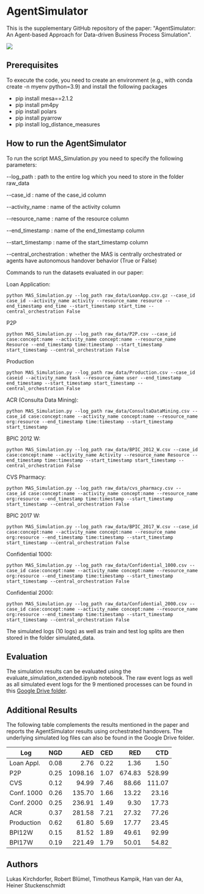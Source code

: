 # AgentSimulator
This is the supplementary GitHub repository of the paper: "AgentSimulator: An Agent-based Approach for Data-driven Business Process Simulation".

![](https://github.com/lukaskirchdorfer/AgentSimulator/blob/main/AgentSimulator.png)

## Prerequisites
To execute the code, you need to create an environment (e.g., with conda create -n myenv python=3.9) and install the following packages
- pip install mesa==2.1.2
- pip install pm4py
- pip install polars
- pip install pyarrow
- pip install log_distance_measures

## How to run the AgentSimulator
To run the script MAS_Simulation.py you need to specify the following parameters:

--log_path : path to the entire log which you need to store in the folder raw_data

--case_id : name of the case_id column

--activity_name : name of the activity column

--resource_name : name of the resource column

--end_timestamp : name of the end_timestamp column

--start_timestamp : name of the start_timestamp column

--central_orchestration : whether the MAS is centrally orchestrated or agents have autonomous handover behavior (True or False)

Commands to run the datasets evaluated in our paper:

Loan Application:
```
python MAS_Simulation.py --log_path raw_data/LoanApp.csv.gz --case_id case_id --activity_name activity --resource_name resource --end_timestamp end_time --start_timestamp start_time --central_orchestration False
```

P2P
```
python MAS_Simulation.py --log_path raw_data/P2P.csv --case_id case:concept:name --activity_name concept:name --resource_name Resource --end_timestamp time:timestamp --start_timestamp start_timestamp --central_orchestration False
```

Production
```
python MAS_Simulation.py --log_path raw_data/Production.csv --case_id caseid --activity_name task --resource_name user --end_timestamp end_timestamp --start_timestamp start_timestamp --central_orchestration False
```

ACR (Consulta Data Mining):
```
python MAS_Simulation.py --log_path raw_data/ConsultaDataMining.csv --case_id case:concept:name --activity_name concept:name --resource_name org:resource --end_timestamp time:timestamp --start_timestamp start_timestamp
```

BPIC 2012 W:
```
python MAS_Simulation.py --log_path raw_data/BPIC_2012_W.csv --case_id case:concept:name --activity_name Activity --resource_name Resource --end_timestamp time:timestamp --start_timestamp start_timestamp --central_orchestration False
```

CVS Pharmacy:
```
python MAS_Simulation.py --log_path raw_data/cvs_pharmacy.csv --case_id case:concept:name --activity_name concept:name --resource_name org:resource --end_timestamp time:timestamp --start_timestamp start_timestamp --central_orchestration False
```

BPIC 2017 W:
```
python MAS_Simulation.py --log_path raw_data/BPIC_2017_W.csv --case_id case:concept:name --activity_name concept:name --resource_name org:resource --end_timestamp time:timestamp --start_timestamp start_timestamp --central_orchestration False
```

Confidential 1000:
```
python MAS_Simulation.py --log_path raw_data/Confidential_1000.csv --case_id case:concept:name --activity_name concept:name --resource_name org:resource --end_timestamp time:timestamp --start_timestamp start_timestamp --central_orchestration False
```

Confidential 2000:
```
python MAS_Simulation.py --log_path raw_data/Confidential_2000.csv --case_id case:concept:name --activity_name concept:name --resource_name org:resource --end_timestamp time:timestamp --start_timestamp start_timestamp --central_orchestration False
```

The simulated logs (10 logs) as well as train and test log splits are then stored in the folder simulated_data.

## Evaluation
The simulation results can be evaluated using the evaluate_simulation_extended.ipynb notebook.
The raw event logs as well as all simulated event logs for the 9 mentioned processes can be found in this [Google Drive folder](https://drive.google.com/drive/folders/1D0jgBcPYNw-yBFyc_Ro3a681_c-BzM0u?usp=sharing).

## Additional Results 
The following table complements the results mentioned in the paper and reports the AgentSimulator results using orchestrated handovers. The underlying simulated log files can also be found in the Google Drive folder.

| Log        | NGD  | AED  | CED  | RED  | CTD |
| -----------|:----:| ----:|:----:| ----:|----:|
| Loan Appl. |0.08|2.76      |0.22|1.36|1.50|
| P2P     | 0.25    | 1098.16  |1.07|674.83|528.99|
| CVS     |0.12|94.99|7.46|88.66|111.07|
| Conf. 1000 |0.26|135.70|1.66|13.22|23.16|
| Conf. 2000 |0.25|236.91|1.49|9.30|17.73|
| ACR |0.37|281.58|7.21|27.32|77.26|
| Production |0.62|61.80|5.69|17.77|23.45|
| BPI12W |0.15|81.52|1.89|49.61|92.99|
| BPI17W |0.19|221.49|1.79|50.01|54.82|

## Authors
Lukas Kirchdorfer, Robert Blümel, Timotheus Kampik, Han van der Aa, Heiner Stuckenschmidt
